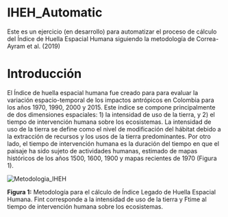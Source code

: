 # IHEH_Automatic
Este es un ejercicio (en desarrollo) para automatizar el proceso de cálculo del Índice de Huella Espacial Humana siguiendo la metodología de Correa-Ayram et al. (2019)

# Introducción
El Índice de huella espacial humana fue creado para para evaluar la variación espacio-temporal de los impactos antrópicos en Colombia para los años 1970, 1990, 2000 y 2015. Este índice se compone principalmente de dos dimensiones espaciales: 1) la intensidad de uso de la tierra, y 2) el tiempo de intervención humana sobre los ecosistemas. La intensidad de uso de la tierra se define como el nivel de modificación del hábitat debido a la extracción de recursos y los usos de la tierra predominantes. Por otro lado, el tiempo de intervención humana es la duración del tiempo en que el paisaje ha sido sujeto de actividades humanas, estimado de mapas históricos de los años 1500, 1600, 1900 y mapas recientes de 1970 (Figura 1).


![Metodologia_IHEH](https://github.com/lhromeroj-IAVH/IHEH_Automatic/assets/84154963/ba0ec1d3-091d-4bbb-a97d-8a1fbc5f901e)


**Figura 1:** Metodología para el cálculo de Índice Legado de Huella Espacial Humana. Fint corresponde a la intensidad de uso de la tierra y Ftime al tiempo de intervención humana sobre los ecosistemas. 
